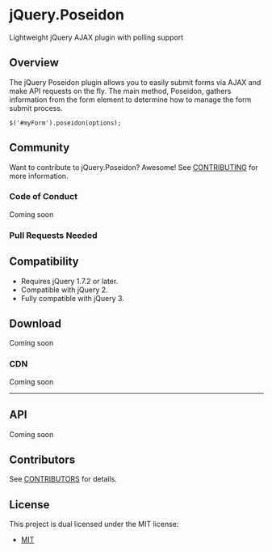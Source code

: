 # jQuery.Poseidon
Lightweight jQuery AJAX plugin with polling support

## Overview
The jQuery Poseidon plugin allows you to easily submit forms via AJAX and make API requests on the fly. The main method, Poseidon, gathers information from the form element to determine how to manage the form submit process.
```
$('#myForm').poseidon(options);
```

## Community
Want to contribute to jQuery.Poseidon? Awesome! See [CONTRIBUTING](CONTRIBUTING.md) for more information.

### Code of Conduct
Coming soon

### Pull Requests Needed
## Compatibility
* Requires jQuery 1.7.2 or later.  
* Compatible with jQuery 2.
* Fully compatible with jQuery 3.

## Download
Coming soon

### CDN
Coming soon

---

## API
Coming soon

## Contributors
See [CONTRIBUTORS](CONTRIBUTORS.md) for details.

## License

This project is dual licensed under the MIT license:
* [MIT](LICENSE-MIT)
